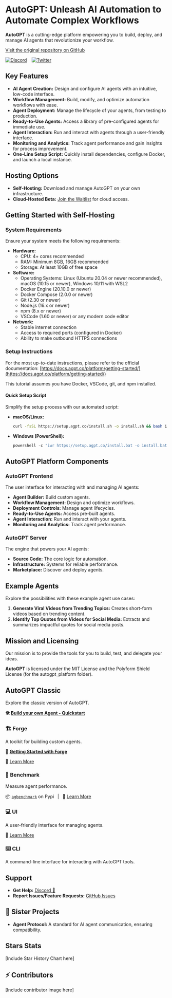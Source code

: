 # AutoGPT: Unleash AI Automation to Automate Complex Workflows

**AutoGPT** is a cutting-edge platform empowering you to build, deploy, and manage AI agents that revolutionize your workflow.

[Visit the original repository on GitHub](https://github.com/Significant-Gravitas/AutoGPT)

[![Discord](https://img.shields.io/discord/1098833276792173598?label=Discord&logo=discord&color=7289da)](https://discord.gg/autogpt) &ensp;
[![Twitter](https://img.shields.io/twitter/follow/Auto_GPT?style=social)](https://twitter.com/Auto_GPT)

## Key Features

*   **AI Agent Creation:** Design and configure AI agents with an intuitive, low-code interface.
*   **Workflow Management:** Build, modify, and optimize automation workflows with ease.
*   **Agent Deployment:** Manage the lifecycle of your agents, from testing to production.
*   **Ready-to-Use Agents:** Access a library of pre-configured agents for immediate use.
*   **Agent Interaction:** Run and interact with agents through a user-friendly interface.
*   **Monitoring and Analytics:** Track agent performance and gain insights for process improvement.
*   **One-Line Setup Script:** Quickly install dependencies, configure Docker, and launch a local instance.

## Hosting Options

*   **Self-Hosting:** Download and manage AutoGPT on your own infrastructure.
*   **Cloud-Hosted Beta:** [Join the Waitlist](https://bit.ly/3ZDijAI) for cloud access.

## Getting Started with Self-Hosting

### System Requirements

Ensure your system meets the following requirements:

*   **Hardware:**
    *   CPU: 4+ cores recommended
    *   RAM: Minimum 8GB, 16GB recommended
    *   Storage: At least 10GB of free space
*   **Software:**
    *   Operating Systems: Linux (Ubuntu 20.04 or newer recommended), macOS (10.15 or newer), Windows 10/11 with WSL2
    *   Docker Engine (20.10.0 or newer)
    *   Docker Compose (2.0.0 or newer)
    *   Git (2.30 or newer)
    *   Node.js (16.x or newer)
    *   npm (8.x or newer)
    *   VSCode (1.60 or newer) or any modern code editor
*   **Network:**
    *   Stable internet connection
    *   Access to required ports (configured in Docker)
    *   Ability to make outbound HTTPS connections

### Setup Instructions

For the most up-to-date instructions, please refer to the official documentation: [https://docs.agpt.co/platform/getting-started/](https://docs.agpt.co/platform/getting-started/)

This tutorial assumes you have Docker, VSCode, git, and npm installed.

#### Quick Setup Script

Simplify the setup process with our automated script:

*   **macOS/Linux:**
    ```bash
    curl -fsSL https://setup.agpt.co/install.sh -o install.sh && bash install.sh
    ```
*   **Windows (PowerShell):**
    ```powershell
    powershell -c "iwr https://setup.agpt.co/install.bat -o install.bat; ./install.bat"
    ```

## AutoGPT Platform Components

### AutoGPT Frontend

The user interface for interacting with and managing AI agents:

*   **Agent Builder:** Build custom agents.
*   **Workflow Management:** Design and optimize workflows.
*   **Deployment Controls:** Manage agent lifecycles.
*   **Ready-to-Use Agents:** Access pre-built agents.
*   **Agent Interaction:** Run and interact with your agents.
*   **Monitoring and Analytics:** Track agent performance.

### AutoGPT Server

The engine that powers your AI agents:

*   **Source Code:** The core logic for automation.
*   **Infrastructure:** Systems for reliable performance.
*   **Marketplace:** Discover and deploy agents.

## Example Agents

Explore the possibilities with these example agent use cases:

1.  **Generate Viral Videos from Trending Topics:** Creates short-form videos based on trending content.
2.  **Identify Top Quotes from Videos for Social Media:** Extracts and summarizes impactful quotes for social media posts.

## Mission and Licensing

Our mission is to provide the tools for you to build, test, and delegate your ideas.

**AutoGPT** is licensed under the MIT License and the Polyform Shield License (for the autogpt\_platform folder).

## AutoGPT Classic

Explore the classic version of AutoGPT.

**🛠️ [Build your own Agent - Quickstart](classic/FORGE-QUICKSTART.md)**

### 🏗️ Forge

A toolkit for building custom agents.

🚀 [**Getting Started with Forge**](https://github.com/Significant-Gravitas/AutoGPT/blob/master/classic/forge/tutorials/001_getting_started.md)

📘 [Learn More](https://github.com/Significant-Gravitas/AutoGPT/tree/master/classic/forge)

### 🎯 Benchmark

Measure agent performance.

📦 [`agbenchmark`](https://pypi.org/project/agbenchmark/) on Pypi
&ensp;|&ensp;
📘 [Learn More](https://github.com/Significant-Gravitas/AutoGPT/tree/master/classic/benchmark)

### 💻 UI

A user-friendly interface for managing agents.

📘 [Learn More](https://github.com/Significant-Gravitas/AutoGPT/tree/master/classic/frontend)

### ⌨️ CLI

A command-line interface for interacting with AutoGPT tools.

## Support

*   **Get Help:** [Discord 💬](https://discord.gg/autogpt)
*   **Report Issues/Feature Requests:** [GitHub Issues](https://github.com/Significant-Gravitas/AutoGPT/issues/new/choose)

## 🤝 Sister Projects

*   **Agent Protocol:** A standard for AI agent communication, ensuring compatibility.

## Stars Stats

[Include Star History Chart here]

## ⚡ Contributors

[Include contributor image here]